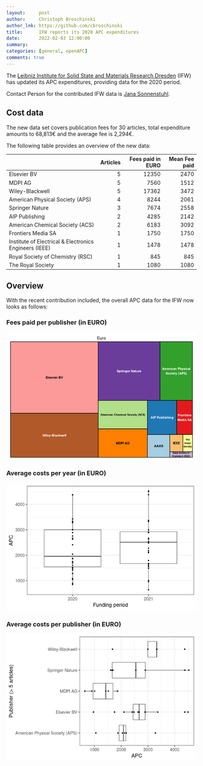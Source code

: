 ```yaml
---
layout:     post
author:     Christoph Broschinski
author_lnk: https://github.com/cbroschinski
title:      IFW reports its 2020 APC expenditures
date:       2022-02-03 12:00:00
summary:    
categories: [general, openAPC]
comments: true
---
```





The [Leibniz Institute for Solid State and Materials Research Dresden](https://www.ifw-dresden.de/) (IFW) has updated its APC expenditures, providing data for the 2020 period.

Contact Person for the contributed IFW data is [Jana Sonnenstuhl](mailto:j.sonnenstuhl@ifw-dresden.de).

## Cost data



The new data set covers publication fees for 30 articles, total expenditure amounts to 68,813€ and the average fee is 2,294€.

The following table provides an overview of the new data:


|                                                       | Articles| Fees paid in EURO| Mean Fee paid|
|:------------------------------------------------------|--------:|-----------------:|-------------:|
|Elsevier BV                                            |        5|             12350|          2470|
|MDPI AG                                                |        5|              7560|          1512|
|Wiley-Blackwell                                        |        5|             17362|          3472|
|American Physical Society (APS)                        |        4|              8244|          2061|
|Springer Nature                                        |        3|              7674|          2558|
|AIP Publishing                                         |        2|              4285|          2142|
|American Chemical Society (ACS)                        |        2|              6183|          3092|
|Frontiers Media SA                                     |        1|              1750|          1750|
|Institute of Electrical & Electronics Engineers (IEEE) |        1|              1478|          1478|
|Royal Society of Chemistry (RSC)                       |        1|               845|           845|
|The Royal Society                                      |        1|              1080|          1080|

## Overview

With the recent contribution included, the overall APC data for the IFW now looks as follows:

### Fees paid per publisher (in EURO)

![plot of chunk tree_ifw_2022_02_03_full](/figure/tree_ifw_2022_02_03_full-1.png)

###  Average costs per year (in EURO)

![plot of chunk box_ifw_2022_02_03_year_full](/figure/box_ifw_2022_02_03_year_full-1.png)

###  Average costs per publisher (in EURO)

![plot of chunk box_ifw_2022_02_03_publisher_full](/figure/box_ifw_2022_02_03_publisher_full-1.png)
